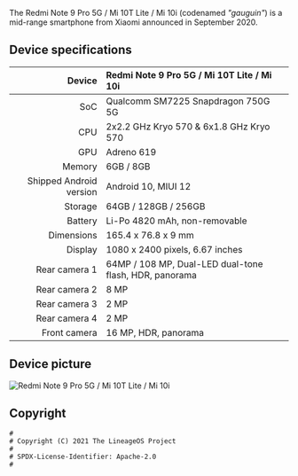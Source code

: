 The Redmi Note 9 Pro 5G / Mi 10T Lite / Mi 10i (codenamed _"gauguin"_) is a mid-range smartphone from Xiaomi announced in September 2020.


## Device specifications

| Device                  | Redmi Note 9 Pro 5G / Mi 10T Lite / Mi 10i      |
| ----------------------: | :---------------------------------------------- |
| SoC                     | Qualcomm SM7225 Snapdragon 750G 5G              |
| CPU                     | 2x2.2 GHz Kryo 570 & 6x1.8 GHz Kryo 570         |
| GPU                     | Adreno 619                                      |
| Memory                  | 6GB / 8GB                                       |
| Shipped Android version | Android 10, MIUI 12                             |
| Storage                 | 64GB / 128GB / 256GB                            |
| Battery                 | Li-Po 4820 mAh, non-removable                   |
| Dimensions              | 165.4 x 76.8 x 9 mm                             |
| Display                 | 1080 x 2400 pixels, 6.67 inches                 |
| Rear camera 1           | 64MP / 108 MP, Dual-LED dual-tone flash, HDR, panorama |
| Rear camera 2           | 8 MP                                            |
| Rear camera 3           | 2 MP                                            |
| Rear camera 4           | 2 MP                                            |
| Front camera            | 16 MP, HDR, panorama                            |


## Device picture

![Redmi Note 9 Pro 5G / Mi 10T Lite / Mi 10i](https://cdn.cnbj1.fds.api.mi-img.com/mi-mall/5f5a312e5fa55c4df8aad5cede99c5fe.jpg)


## Copyright

```
#
# Copyright (C) 2021 The LineageOS Project
#
# SPDX-License-Identifier: Apache-2.0
#
